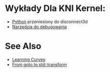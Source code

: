 # Wykłady Dla KNI Kernel:

- [Python](https://github.com/disconnect3d/kni-kernel-python-course "Kurs Pythona 3") przeniesiony do disconnect3d
- [Narzędzia do debugowania](https://github.com/Alexander3/articles/blob/master/Narz%C4%99dzia%20do%20debugowania/Debugging.md "Narzędzia do debugowania")



# See Also
- [Learning Curves](https://github.com/Dobiasd/articles/blob/master/programming_language_learning_curves.md "Dobiasd's Learning Curves")
- [From goto to std::transform](https://github.com/Dobiasd/articles/blob/master/from_goto_to_std-transform.md "Dobiasd's From goto to std::transform")
